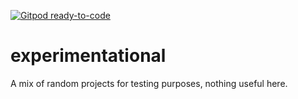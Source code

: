 [![Gitpod ready-to-code](https://img.shields.io/badge/Gitpod-ready--to--code-blue?logo=gitpod)](https://gitpod.io/#https://github.com/lordvorath/experimentational)

# experimentational
A mix of random projects for testing purposes, nothing useful here.

